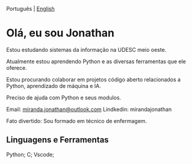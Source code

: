 Português | [English](https://github.com/Jonthmiranda/Jonthmiranda/blob/main/README.md)

# Olá, eu sou Jonathan

Estou estudando sistemas da informação na UDESC meio oeste.

Atualmente estou aprendendo Python e as diversas ferramentas que ele oferece.

Estou procurando colaborar em projetos código aberto relacionados a Python, aprendizado de máquina e IA.

Preciso de ajuda com Python e seus modulos.

Email: miranda.jonathan@outlook.com
Lindkedin: mirandajonathan
      
Fato divertido: Sou formado em técnico de enfermagem.


## Linguagens e Ferramentas

Python; C; Vscode; 

